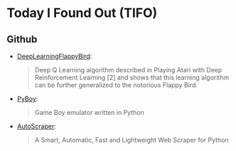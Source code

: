 # Today I Found Out (TIFO)


## Github
- [DeepLearningFlappyBird](https://github.com/yenchenlin/DeepLearningFlappyBird):
	> Deep Q Learning algorithm described in Playing Atari with Deep Reinforcement Learning [2] and shows that this learning algorithm can be further generalized to the notorious Flappy Bird.

- [PyBoy](https://github.com/Baekalfen/PyBoy):
	> Game Boy emulator written in Python

- [AutoScraper](https://github.com/alirezamika/autoscraper):
	> A Smart, Automatic, Fast and Lightweight Web Scraper for Python
